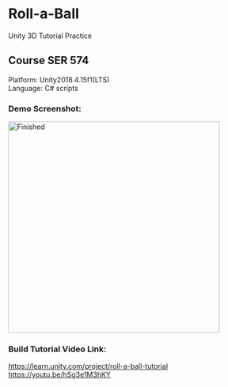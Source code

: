 # Roll-a-Ball
Unity 3D Tutorial Practice

## Course SER 574
Platform: Unity2018.4.15f1(LTS)<br>
Language: C# scripts

### Demo Screenshot:<br>
<img width="427" alt="Finished" src="https://user-images.githubusercontent.com/31400661/73235204-9ddb4600-414a-11ea-9b43-2f2e98db8277.png">

### Build Tutorial Video Link:<br>
https://learn.unity.com/project/roll-a-ball-tutorial<br>
https://youtu.be/hSg3e1M3hKY
